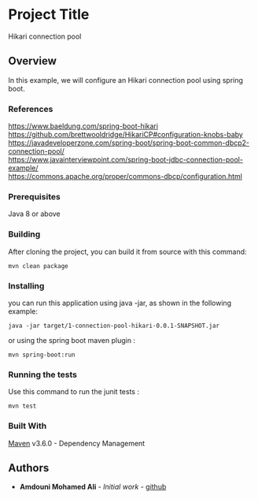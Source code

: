 # Project Title

Hikari connection pool

## Overview

In this example, we will configure an Hikari connection pool using spring boot.

### References
https://www.baeldung.com/spring-boot-hikari<br/>
https://github.com/brettwooldridge/HikariCP#configuration-knobs-baby<br/>
https://javadeveloperzone.com/spring-boot/spring-boot-common-dbcp2-connection-pool/<br/>
https://www.javainterviewpoint.com/spring-boot-jdbc-connection-pool-example/<br/>
https://commons.apache.org/proper/commons-dbcp/configuration.html<br/>

### Prerequisites

Java 8 or above

### Building

After cloning the project, you can build it from source with this command:

```
mvn clean package
```

### Installing

you can run this application using java -jar, as shown in the following example:

```
java -jar target/1-connection-pool-hikari-0.0.1-SNAPSHOT.jar
```

or using the spring boot maven plugin :

```
mvn spring-boot:run
```

### Running the tests

Use this command to run the junit tests :

```
mvn test
```

### Built With

[Maven](https://maven.apache.org/) v3.6.0 - Dependency Management

## Authors

* **Amdouni Mohamed Ali** - *Initial work* - [github](https://github.com/amdouni-mohamed-ali)
